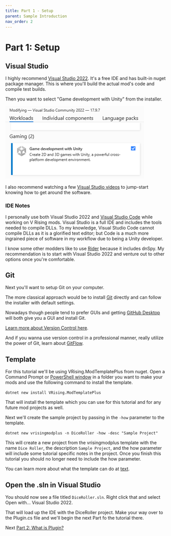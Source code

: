 ```yaml
---
title: Part 1 - Setup
parent: Sample Introduction
nav_order: 2
---
```


# Part 1: Setup

## Visual Studio
I highly recommend [Visual Studio 2022](https://visualstudio.microsoft.com/vs/community/). It's a free IDE and has built-in nuget package manager. This is where you'll build the actual mod's code and compile test builds. 

Then you want to select "Game development with Unity" from the installer.

![image](../../../images/tut_sample_vscommunity.png)

I also recommend watching a few [Visual Studio videos](https://youtu.be/VcU2HGsxeII?si=Sut_UMkfBaPCdB-x&t=480) to jump-start knowing how to get around the software. 

### IDE Notes
I personally use both Visual Studio 2022 and [Visual Studio Code](https://code.visualstudio.com/download) while working on V Rising mods. Visual Studio is a full IDE and includes the tools needed to compile DLLs. To my knowledge, Visual Studio Code cannot compile DLLs as it is a glorified text editor; but Code is a much more ingrained piece of software in my workflow due to being a Unity developer. 

I know some other modders like to use [Rider](https://www.jetbrains.com/rider/) because it includes dnSpy. My recommendation is to start with Visual Studio 2022 and venture out to other options once you're comfortable.

## Git
Next you'll want to setup Git on your computer.

The more classical approach would be to install [Git](https://git-scm.com/downloads/win) directly and can follow the installer with default settings. 

Nowadays though people tend to prefer GUIs and getting [GitHub Desktop](https://desktop.github.com/download/) will both give you a GUI and install Git. 

[Learn more about Version Control here](https://product.hubspot.com/blog/git-and-github-tutorial-for-beginners). 

And if you wanna use version control in a professional manner, really utilize the power of Git, learn about [GitFlow](https://www.atlassian.com/git/tutorials/comparing-workflows/gitflow-workflow).

## Template
For this tutorial we'll be using VRising.ModTemplatePlus from nuget. Open a Command Prompt or [PowerShell window](https://stackoverflow.com/questions/183901/how-do-i-start-powershell-from-windows-explorer) in a folder you want to make your mods and use the following command to install the template.

`dotnet new install VRising.ModTemplatePlus`

That will install the template which you can use for this tutorial and for any future mod projects as well. 

Next we'll create the sample project by passing in the `-how` parameter to the template.

`dotnet new vrisingmodplus -n DiceRoller -how -desc "Sample Project"`

This will create a new project from the vrisingmodplus template with the name `Dice Roller`, the description `Sample Project`, and the how parameter will include some tutorial specific notes in the project. Once you finish this tutorial you should no longer need to include the how parameter. 

You can learn more about what the template can do at [text](../../template.md).

## Open the .sln in Visual Studio
You should now see a file titled `DiceRoller.sln`. Right click that and select Open with... Visual Studio 2022. 

That will load up the IDE with the DiceRoller project. Make your way over to the Plugin.cs file and we'll begin the next Part fo the tutorial there. 

Next [Part 2: What is Plugin?](01_sample_plugin.md)